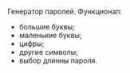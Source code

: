 Генератор паролей.
Функционал: 
- большие буквы;
- маленькие буквы;
- цифры;
- другие символы;
- выбор длинны пароля.
